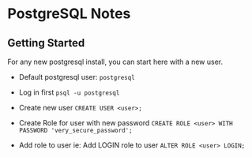 # PostgreSQL Notes

## Getting Started

For any new postgresql install, you can start here with a new user.

* Default postgresql user: `postgresql`

* Log in first 
`psql -u postgresql`

* Create new user
`CREATE USER <user>;`

* Create Role for user with new password
`CREATE ROLE <user> WITH PASSWORD 'very_secure_password';`

* Add role to user
ie: Add LOGIN role to user 
`ALTER ROLE <user> LOGIN;`